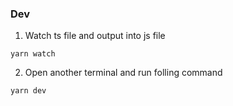 ### Dev
1. Watch ts file and output into js file
```
yarn watch
```
2. Open another terminal and run folling command
```
yarn dev
```